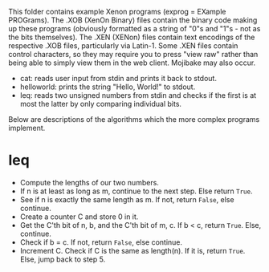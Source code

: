 This folder contains example Xenon programs (exprog = EXample PROGrams). The .XOB (XenOn Binary) files contain the binary code making up these programs (obviously formatted as a string of "0"s and "1"s - not as the bits themselves).
The .XEN (XENon) files contain text encodings of the respective .XOB files, particularly via Latin-1. Some .XEN files contain control characters, so they may require you to press "view raw" rather than being able to simply view them in the web client. Mojibake may also occur.

- cat: reads user input from stdin and prints it back to stdout.
- helloworld: prints the string "Hello, World!" to stdout.
- leq: reads two unsigned numbers from stdin and checks if the first is at most the latter by only comparing individual bits.

Below are descriptions of the algorithms which the more complex programs implement.

# leq

- Compute the lengths of our two numbers.
- If n is at least as long as m, continue to the next step. Else return <code>True</code>.
- See if n is exactly the same length as m. If not, return <code>False</code>, else continue.
- Create a counter C and store 0 in it.
- Get the C'th bit of n, b, and the C'th bit of m, c. If b < c, return <code>True</code>. Else, continue.
- Check if b = c. If not, return <code>False</code>, else continue.
- Increment C. Check if C is the same as length(n). If it is, return <code>True</code>. Else, jump back to step 5.
